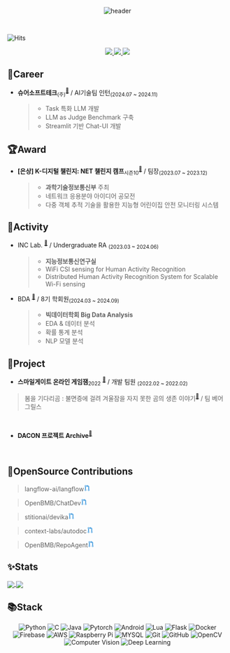 <!--  최상단 배너 (이름)  -->
<div align=center>

![header](https://capsule-render.vercel.app/api?type=waving&color=timeGradient&height=150&section=footer&text=Ryou%20InJae&fontSize=50&animation=scaleIn&fontAlignY=70&fontAlign=50&stroke=5550FF&strokeWidth=2&reversal=true)

<!-- hit 조회수 -->
<div align=left><br>
 
 ![Hits](https://hits.seeyoufarm.com/api/count/incr/badge.svg?url=https%3A%2F%2Fgithub.com%2Fsts07142&count_bg=%2379C83D&title_bg=%23555555&icon=github.svg&icon_color=%23E7E7E7&title=hits&edge_flat=false)
</div>

<!-- 깃 블로그  -->
<a href="https://sts07142.github.io">
        <img src="https://img.shields.io/badge/GitBlog-000000?style=for-the-badge&logo=Github&logoColor=white"> 
</a>
<!-- 포트폴리오  -->
<a href="https://www.notion.so/sts07142/_AI-_-c26b62bb5cea40c4b879ba64a82642b1">
        <img src="https://img.shields.io/badge/Portfolio-000000?style=for-the-badge&logo=notion&logoColor=white"> 
</a>
<!-- 포트폴리오  -->
<a href="https://www.linkedin.com/in/sts07142">
        <img src="https://img.shields.io/badge/LinkedIn-000000?style=for-the-badge&logo=linkedin&logoColor=white"> 
</a>

</div>

<!-- Career 정리 -->
## 💼Career

- **슈어소프트테크**<sub>(주)</sub><sup><a href="https://www.suresofttech.com/">🔗</a></sup> / AI기술팀 인턴<sub>(2024.07 ~ 2024.11)</sub>
  > * Task 특화 LLM 개발
  > * LLM as Judge Benchmark 구축
  > * Streamlit 기반 Chat-UI 개발

<!-- Award 정리 -->
## 🏆Award

- **[은상] K-디지털 챌린지: NET 챌린지 캠프**<sub>시즌10</sub><sup><a href="https://github.com/sts07142/GuardianWatch">🔗</a></sup> / 팀장<sub>(2023.07 ~ 2023.12)</sub>
  > * **과학기술정보통신부** 주최
  > * 네트워크 응용분야 아이디어 공모전
  > * 다중 객체 추적 기술을 활용한 지능형 어린이집 안전 모니터링 시스템

<!-- Activity 정리 -->
## 🚀Activity

- INC Lab. </b><sup><a href="https://sites.google.com/gachon.ac.kr/inclab">🔗</a></sup> / Undergraduate RA <sub>(2023.03 ~ 2024.06)</sub>
  > * **지능정보통신연구실**
  > * WiFi CSI sensing for Human Activity Recognition
  > * Distributed Human Activity Recognition System for Scalable Wi-Fi sensing

- BDA </b><sup><a href="https://cafe.naver.com/officialbac">🔗</a></sup> / 8기 학회원<sub>(2024.03 ~ 2024.09)</sub>
  > * **빅데이터학회 Big Data Analysis**
  > * EDA & 데이터 분석
  > * 확률 통계 분석
  > * NLP 모델 분석

<!-- Project 정리 -->
## 📂Project
<!-- WiFi based HAR -->

<!-- 드론 -->

<!-- 실내 네비게이션 -->

<!-- 스마일게이트 온라인 게임잼 -->
- <b>스마일게이트 온라인 게임잼</b><sub>2022</sub> <sup><a href="https://page.onstove.com/indieboostlab/global/view/8210526">🔗</a></sup> / 개발 팀원 <sub>(2022.02 ~ 2022.02)</sub>
> 봄을 기다리곰 : 불면증에 걸려 겨울잠을 자지 못한 곰의 생존 이야기<sup><a href="https://store.onstove.com/ko/games/829?_gl=1%2au3wiog%2a_ga%2aMTA4ODE4OTQ5LjE3MDIzNzI0NTY.%2a_ga_H211STCMYT%2aMTcwMjM3MjU3MC4xLjEuMTcwMjM3Mjc3Mi42MC4wLjA.%2a_ga_GELB69ZD7J%2aMTcwMjM3MjU3NC4xLjEuMTcwMjM3Mjc3Mi42MC4wLjA.">🔗</a></sup> / 팀 베어그릴스
<br>
<!-- DACON 프로젝트 Archive -->

- **DACON 프로젝트 Archive**<sup><a href="https://github.com/sts07142/DACON-Archive">🔗</a></sup><b></b>
<br>

<!-- 오픈소스 기여 정리 -->
## 👋OpenSource Contributions

> langflow-ai/langflow<a href="https://github.com/langflow-ai/langflow/pull/2883"><img alt="PR" src="PR.png" width=15/></a>

> OpenBMB/ChatDev<a href="https://github.com/OpenBMB/ChatDev/pulls?q=author%3Asts07142"><img alt="PR" src="PR.png" width=15/></a>

> stitionai/devika<a href="https://github.com/stitionai/devika/pull/630"><img alt="PR" src="PR.png" width=15/></a>

> context-labs/autodoc<a href="https://github.com/context-labs/autodoc/pull/46"><img alt="PR" src="PR.png" width=15/></a>

> OpenBMB/RepoAgent<a href="https://github.com/OpenBMB/RepoAgent/pull/74"><img alt="PR" src="PR.png" width=15/></a>

<!-- Stats 정리 -->
## ✨️Stats 

<a href="https://github.com/sts07142">
  <img height=200 align="center" src="https://github-readme-stats-deploy-update.vercel.app/api?username=sts07142&count_private=true&theme=chartreuse-dark&show_icons=true&include_all_commits=true" />
</a>
<a href="https://github.com/sts07142">
  <img height=200 align="center" src="https://github-readme-stats-deploy-update.vercel.app/api/top-langs?username=sts07142&layout=compact&langs_count=8&theme=chartreuse-dark&count_private=true" />
  
<!-- <a href="https://github.com/sts07142">
  <img height=175 align="center" src="https://github-readme-stats.vercel.app/api?username=sts07142&count_private=true&theme=chartreuse-dark&show_icons=true" />
</a>
<a href="https://github.com/sts07142">
  <img height=175 align="center" src="https://github-readme-stats.vercel.app/api/top-langs?username=sts07142&layout=compact&langs_count=8&theme=chartreuse-dark" /> -->
</a>

<!-- Stack 정리 -->
## 📚Stack
<div align=center>

  ![Python](https://img.shields.io/badge/python-3776AB.svg?style=for-the-badge&logo=python&logoColor=white)
  ![C](https://img.shields.io/badge/C-A8B9CC?style=for-the-badge&logo=C&logoColor=white)
  ![Java](https://img.shields.io/badge/java-000000.svg?style=for-the-badge&logo=openjdk&logoColor=white)
  ![Pytorch](https://img.shields.io/badge/Pytorch-EE4C2C.svg?style=for-the-badge&logo=Pytorch&logoColor=white)
  ![Android](https://img.shields.io/badge/Android-34A853?style=for-the-badge&logo=android&logoColor=white)
  ![Lua](https://img.shields.io/badge/Lua-2C2D72?style=for-the-badge&logo=Lua&logoColor=white)
  ![Flask](https://img.shields.io/badge/flask-000000.svg?style=for-the-badge&logo=flask&logoColor=white)
  ![Docker](https://img.shields.io/badge/docker-2496ED.svg?style=for-the-badge&logo=docker&logoColor=white) 
  ![Firebase](https://img.shields.io/badge/firebase-FFCA28.svg?style=for-the-badge&logo=firebase)
  ![AWS](https://img.shields.io/badge/Amazon_AWS-232F3E?style=for-the-badge&logo=amazonaws&logoColor=white)
  ![Raspberry Pi](https://img.shields.io/badge/-RaspberryPi-A22846?style=for-the-badge&logo=Raspberry-Pi)
  ![MYSQL](https://img.shields.io/badge/mysql-4479A1.svg?style=for-the-badge&logo=mysql&logoColor=white)
  ![Git](https://img.shields.io/badge/git-F05032.svg?style=for-the-badge&logo=git&logoColor=white)
  ![GitHub](https://img.shields.io/badge/Github-181717?style=for-the-badge&logo=Github&logoColor=white)
  ![OpenCV](https://img.shields.io/badge/OpenCV-5C3EE8?style=for-the-badge&logo=OpenCV&logoColor=white)
  ![Computer Vision](https://img.shields.io/badge/Computer%20Vision-white)
  ![Deep Learning](https://img.shields.io/badge/Deep%20Learning-black)
  

</div>
